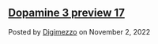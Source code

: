 ## [Dopamine 3 preview 17](/blog/post/dopamine-3-preview-17)

Posted by [Digimezzo](https://twitter.com/digimezzo) on November 2, 2022
